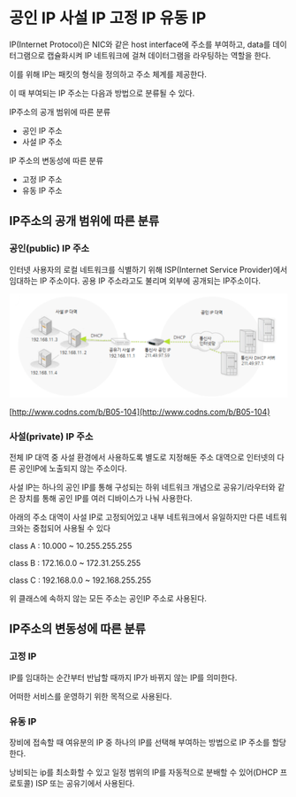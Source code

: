 # 공인 IP  사설 IP 고정 IP 유동 IP

IP(Internet Protocol)은 NIC와 같은 host interface에 주소를 부여하고, data를 데이터그램으로 캡슐화시켜 IP 네트워크에 걸쳐 데이터그램을 라우팅하는 역할을 한다.

이를 위해 IP는 패킷의 형식을 정의하고 주소 체계를 제공한다.

이 때 부여되는 IP 주소는 다음과 방법으로 분류될 수 있다.

IP주소의 공개 범위에 따른 분류 

- 공인 IP 주소
- 사설 IP 주소

IP 주소의 변동성에 따른 분류

- 고정 IP 주소
- 유동 IP 주소

## IP주소의 공개 범위에 따른 분류

### 공인(public) IP 주소

인터넷 사용자의 로컬 네트워크를 식별하기 위해 ISP(Internet Service Provider)에서 임대하는 IP 주소이다.  공용 IP 주소라고도 불리며 외부에 공개되는 IP주소이다.

![IPaddress/Untitled.png](IPaddress/Untitled.png)

[http://www.codns.com/b/B05-104](http://www.codns.com/b/B05-104)

### 사설(private) IP 주소

전체 IP 대역 중 사설 환경에서 사용하도록 별도로 지정해둔 주소 대역으로 인터넷의 다른 공인IP에 노출되지 않는 주소이다.

사설 IP는 하나의 공인 IP를 통해 구성되는 하위 네트워크 개념으로 공유기/라우터와 같은 장치를 통해 공인 IP를 여러 디바이스가 나눠 사용한다.

아래의 주소 대역이 사설 IP로 고정되어있고 내부 네트워크에서 유일하지만 다른 네트워크와는 중첩되어 사용될 수 있다

class A : 10.000 ~ 10.255.255.255

class B : 172.16.0.0 ~ 172.31.255.255

class C : 192.168.0.0 ~ 192.168.255.255

위 클래스에 속하지 않는 모든 주소는 공인IP 주소로 사용된다.

## IP주소의 변동성에 따른 분류

### 고정 IP

IP를 임대하는 순간부터 반납할 때까지 IP가 바뀌지 않는 IP를 의미한다.

어떠한 서비스를 운영하기 위한 목적으로 사용된다.

### 유동 IP

장비에 접속할 때 여유분의 IP 중 하나의 IP를 선택해 부여하는 방법으로 IP 주소를 할당한다.

낭비되는 ip를 최소화할 수 있고 일정 범위의 IP를 자동적으로 분배할 수 있어(DHCP 프로토콜) ISP 또는 공유기에서 사용된다.